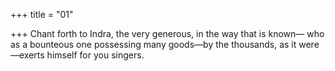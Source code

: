 +++
title = "01"

+++
Chant forth to Indra, the very generous, in the way that is known— who as a bounteous one possessing many goods—by the thousands, as it  were—exerts himself for you singers.  